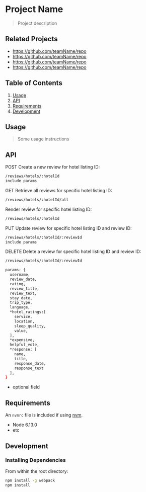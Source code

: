 # Project Name

> Project description

## Related Projects

  - https://github.com/teamName/repo
  - https://github.com/teamName/repo
  - https://github.com/teamName/repo
  - https://github.com/teamName/repo

## Table of Contents

1. [Usage](#Usage)
1. [API](#API)
1. [Requirements](#requirements)
1. [Development](#development)

## Usage

> Some usage instructions

## API

POST
Create a new review for hotel listing ID:
```sh
/reviews/hotels/:hotelId
include params
```

GET
Retrieve all reviews for specific hotel listing ID:
```sh
/reviews/hotels/:hotelId/all
```
Render review for specific hotel listing ID:
```sh
/reviews/hotels/:hotelId
```

PUT
Update review for specific hotel listing ID and review ID:
```sh
/reviews/hotels/:hotelId/:reviewId
include params
```

DELETE
Delete a review for specific hotel listing ID and review ID:
```sh
/reviews/hotels/:hotelId/:reviewId
```

```sh
params: {
  username,
  review_date,
  rating,
  review_title,
  review_text,
  stay_date,
  trip_type,
  language,
  *hotel_ratings:[
    service,
    location,
    sleep_quality,
    value,
  ],
  *expensive,
  helpful_vote,
  *response: [
    name,
    title,
    response_date,
    response_text
  ],
}
```

* optional field
## Requirements

An `nvmrc` file is included if using [nvm](https://github.com/creationix/nvm).

- Node 6.13.0
- etc

## Development

### Installing Dependencies

From within the root directory:

```sh
npm install -g webpack
npm install
```

